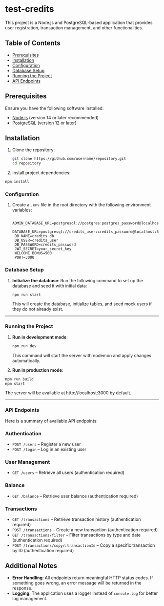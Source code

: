 # test-credits

This project is a Node.js and PostgreSQL-based application that provides user registration, transaction management, and other functionalities.

## Table of Contents
- [Prerequisites](#prerequisites)
- [Installation](#installation)
- [Configuration](#configuration)
- [Database Setup](#database-setup)
- [Running the Project](#running-the-project)
- [API Endpoints](#api-endpoints)

## Prerequisites

Ensure you have the following software installed:
- [Node.js](https://nodejs.org/) (version 14 or later recommended)
- [PostgreSQL](https://www.postgresql.org/) (version 12 or later)

## Installation

1. Clone the repository:
   ```bash
   git clone https://github.com/username/repository.git
   cd repository
   ```	
2.	Install project dependencies:
   ```bash
   npm install
   ```
### Configuration

1. Create a `.env` file in the root directory with the following environment variables:

   ```plaintext
    ADMIN_DATABASE_URL=postgresql://postgres:postgres_password@localhost:5432/postgres
    DATABASE_URL=postgresql://credits_user:credits_password@localhost:5432/credits_db
    DB_NAME=credits_db
    DB_USER=credits_user
    DB_PASSWORD=credits_password
    JWT_SECRET=your_secret_key
    WELCOME_BONUS=500
    PORT=3000

### Database Setup


1. **Initialize the database**: Run the following command to set up the database and seed it with initial data:
   ```bash
   npm run start
   ```

   This will create the database, initialize tables, and seed mock users if they do not already exist.
---

### Running the Project

1. **Run in development mode**:
   ```bash
   npm run dev
   ```

   This command will start the server with nodemon and apply changes automatically.

2. **Run in production mode**:
  ```bash
  npm run build
  npm start
  ```

  The server will be available at http://localhost:3000 by default.

  ---

### API Endpoints

Here is a summary of available API endpoints:

### Authentication
- `POST /users` – Register a new user
- `POST /login` – Log in an existing user

### User Management
- `GET /users` – Retrieve all users (authentication required)

### Balance
- `GET /balance` – Retrieve user balance (authentication required)

### Transactions
- `GET /transactions` – Retrieve transaction history (authentication required)
- `POST /transactions` – Create a new transaction (authentication required)
- `GET /transactions/filter` – Filter transactions by type and date (authentication required)
- `POST /transactions/copy/:transactionId` – Copy a specific transaction by ID (authentication required)

## Additional Notes

- **Error Handling**: All endpoints return meaningful HTTP status codes. If something goes wrong, an error message will be returned in the response.
- **Logging**: The application uses a logger instead of `console.log` for better log management.



